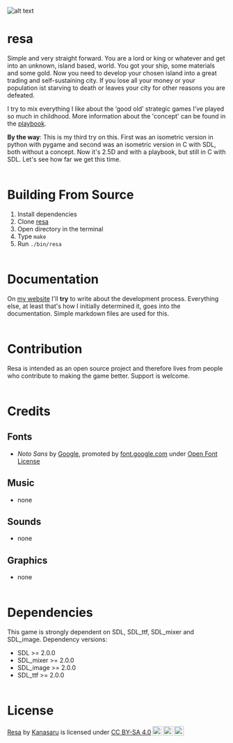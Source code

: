![alt text](https://github.com/kanasaru/resa/blob/main/doc/header.png?raw=true)

# resa
Simple and very straight forward. You are a lord or king or whatever and get into an unknown, island based, world. You got your ship, some materials and some gold. Now you need to develop your chosen island into a great trading and self-sustaining city. If you lose all your money or your population ist starving to death or leaves your city for other reasons you are defeated.

I try to mix everything I like about the ‘good old’ strategic games I’ve played so much in childhood. More information about the 'concept' can be found in the [playbook](doc/playbook.md).

__By the way__: This is my third try on this. First was an isometric version in python with pygame and second was an isometric version in C with SDL, both without a concept. Now it's 2.5D and with a playbook, but still in C with SDL. Let's see how far we get this time.
<br><br>

# Building From Source
1. Install dependencies
2. Clone [resa](https://github.com/kanasaru/resa)
2. Open directory in the terminal
3. Type ```make```
4. Run ```./bin/resa```
<br><br>

# Documentation
On [my website](https://bitbyteopen.org) I'll **try** to write about the development process. Everything else, at least that's how I initially determined it, goes into the documentation. Simple markdown files are used for this.
<br><br>

# Contribution
Resa is intended as an open source project and therefore lives from people who contribute to making the game better. Support is welcome.
<br><br>

# Credits
## Fonts
- _Noto Sans_ by [Google](https://fonts.google.com/), promoted by [font.google.com](https://fonts.google.com/noto/specimen/Noto+Sans/) under [Open Font License](https://scripts.sil.org/cms/scripts/page.php?site_id=nrsi&id=OFL)
## Music
- none
## Sounds
- none
## Graphics
- none
<br><br>

# Dependencies
This game is strongly dependent on SDL, SDL_ttf, SDL_mixer and SDL_image. Dependency versions:
* SDL >= 2.0.0
* SDL_mixer >= 2.0.0
* SDL_image >= 2.0.0
* SDL_ttf >= 2.0.0
<br><br>

# License
<p xmlns:cc="http://creativecommons.org/ns#" xmlns:dct="http://purl.org/dc/terms/"><a property="dct:title" rel="cc:attributionURL" href="https://github.com/kanasaru/resa">Resa</a> by <a rel="cc:attributionURL dct:creator" property="cc:attributionName" href="https://github.com/Kanasaru">Kanasaru</a> is licensed under <a href="http://creativecommons.org/licenses/by-sa/4.0/?ref=chooser-v1" target="_blank" rel="license noopener noreferrer" style="display:inline-block;">CC BY-SA 4.0<img style="height:22px!important;margin-left:3px;vertical-align:text-bottom;" src="https://mirrors.creativecommons.org/presskit/icons/cc.svg?ref=chooser-v1"><img style="height:22px!important;margin-left:3px;vertical-align:text-bottom;" src="https://mirrors.creativecommons.org/presskit/icons/by.svg?ref=chooser-v1"><img style="height:22px!important;margin-left:3px;vertical-align:text-bottom;" src="https://mirrors.creativecommons.org/presskit/icons/sa.svg?ref=chooser-v1"></a></p>
